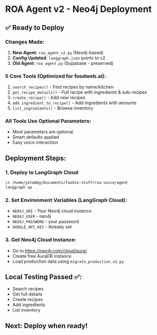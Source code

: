 # ROA Agent v2 - Neo4j Deployment

## ✅ Ready to Deploy

### Changes Made:
1. **New Agent**: `roa_agent_v2.py` (Neo4j-based)
2. **Config Updated**: `langgraph.json` points to v2
3. **Old Agent**: `roa_agent.py` (Supabase - preserved)

### 5 Core Tools (Optimized for foodweb.ai):
1. `search_recipes()` - Find recipes by name/kitchen
2. `get_recipe_details()` - Full recipe with ingredients & sub-recipes
3. `create_recipe()` - Add new recipes
4. `add_ingredient_to_recipe()` - Add ingredients with amounts
5. `list_ingredients()` - Browse inventory

### All Tools Use Optional Parameters:
- Most parameters are optional
- Smart defaults applied
- Easy voice interaction

## Deployment Steps:

### 1. Deploy to LangGraph Cloud
```bash
cd /home/yotambg/Documents/foodie-stuff/roa-voice/agent
langgraph up
```

### 2. Set Environment Variables (LangGraph Cloud):
- `NEO4J_URI` - Your Neo4j cloud instance
- `NEO4J_USER` - neo4j
- `NEO4J_PASSWORD` - your password
- `GOOGLE_API_KEY` - Already set

### 3. Get Neo4j Cloud Instance:
- Go to https://neo4j.com/cloud/aura/
- Create free AuraDB instance
- Load production data using `migrate_production_v2.py`

## Local Testing Passed ✅:
- Search recipes
- Get full details
- Create recipes
- Add ingredients
- List inventory

## Next: Deploy when ready!
